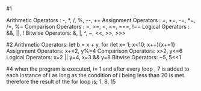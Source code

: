 #1 

Arithmetic Operators : -, *, /, %, --, ++
Assignment Operators : =, +=, -=, *=, /=, %=
Comparison Operators : >, >=, <, <=, ===, !==
Logical Operators : &&, ||, !
Bitwise Operators: &, |, ^, ~, <<, >>, >>>

#2 
Arithmetic Operators: let b = x + y, for (let x= 1; x<10; x++){x+=1}
Assignment Operators: x+=2, y%=4
Comparison Operators: x>2, y<=6
Logical Operators: x=2 || y=4, x=3 && y=8
Bitwise Operators: ~5, 5<<1

#4
when the program is executed, i= 1 and after every loop , 7 is added to each instance of i as long as the condition of i being less than 20 is met. therefore the result of the for loop is; 
1, 8, 15
